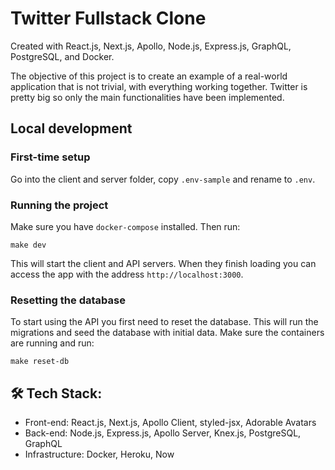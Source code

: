 # Twitter Fullstack Clone

Created with React.js, Next.js, Apollo, Node.js, Express.js, GraphQL, PostgreSQL, and Docker.

The objective of this project is to create an example of a real-world application that is not trivial, with everything working together. Twitter is pretty big so only the main functionalities have been implemented.

## Local development

### First-time setup

Go into the client and server folder, copy `.env-sample` and rename to `.env`.

### Running the project

Make sure you have `docker-compose` installed. Then run:

    make dev

This will start the client and API servers. When they finish loading you can access the app with the address `http://localhost:3000`.

### Resetting the database

To start using the API you first need to reset the database. This will run the migrations and seed the database with initial data. Make sure the containers are running and run:

    make reset-db

## 🛠 Tech Stack:

- Front-end: React.js, Next.js, Apollo Client, styled-jsx, Adorable Avatars
- Back-end: Node.js, Express.js, Apollo Server, Knex.js, PostgreSQL, GraphQL
- Infrastructure: Docker, Heroku, Now
